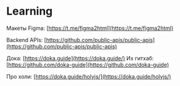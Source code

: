# Learning

Макеты Figma: [https://t.me/figma2html](https://t.me/figma2html)

Backend APIs: [https://github.com/public-apis/public-apis](https://github.com/public-apis/public-apis)

Дока: [https://doka.guide](https://doka.guide/) Их гитхаб: [https://github.com/doka-guide](https://github.com/doka-guide)

Про холи: [https://doka.guide/holyjs/](https://doka.guide/holyjs/)

